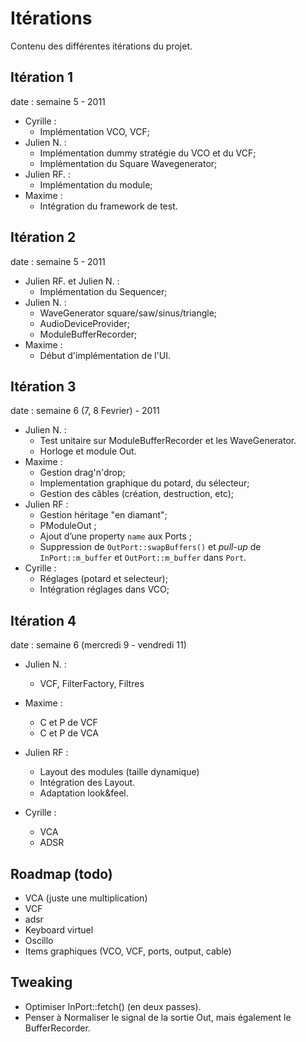 Itérations
==========

Contenu des différentes itérations du projet.

Itération 1
-----------
date : semaine 5 - 2011

- Cyrille :
    - Implémentation VCO, VCF;
- Julien N. :
    - Implémentation dummy stratégie du VCO et du VCF;
    - Implémentation du Square Wavegenerator;
- Julien RF. :
    - Implémentation du module;
- Maxime :
    - Intégration du framework de test.

Itération 2
-----------
date : semaine 5 - 2011

- Julien RF. et Julien N. :
    - Implémentation du Sequencer;
- Julien N. :
    - WaveGenerator square/saw/sinus/triangle;
    - AudioDeviceProvider;
    - ModuleBufferRecorder;
- Maxime :
    - Début d'implémentation de l'UI.

Itération 3
-----------
date : semaine 6 (7, 8 Fevrier) - 2011

- Julien N. :
    - Test unitaire sur ModuleBufferRecorder et les WaveGenerator.
    - Horloge et module Out.
- Maxime :
    - Gestion drag'n'drop;
    - Implementation graphique du potard, du sélecteur;
    - Gestion des câbles (création, destruction, etc);
- Julien RF :
    - Gestion héritage "en diamant";
    - PModuleOut ;
    - Ajout d’une property `name` aux Ports ;
    - Suppression de `OutPort::swapBuffers()` et *pull-up* de `InPort::m_buffer` et `OutPort::m_buffer` dans `Port`.
- Cyrille :
    - Réglages (potard et selecteur);
    - Intégration réglages dans VCO;

Itération 4
-----------
date :  semaine 6 (mercredi 9 - vendredi 11)

- Julien N. :
    - VCF, FilterFactory, Filtres

- Maxime :
    - C et P de VCF
    - C et P de VCA

- Julien RF :
    - Layout des modules (taille dynamique)
    - Intégration des Layout.
    - Adaptation look&feel.

- Cyrille :
    - VCA
    - ADSR

Roadmap (todo)
---------
- VCA (juste une multiplication)
- VCF
- adsr
- Keyboard virtuel
- Oscillo
- Items graphiques (VCO, VCF, ports, output, cable)

Tweaking
----------
- Optimiser InPort::fetch() (en deux passes).
- Penser à Normaliser le signal de la sortie Out, mais également le BufferRecorder.